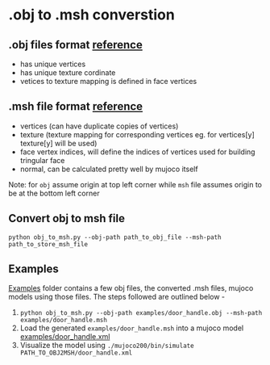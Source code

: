 # .obj to .msh converstion

## .obj files format [reference](https://en.wikipedia.org/wiki/Wavefront_.obj_file#File_format)
* has unique vertices
* has unique texture cordinate
* vetices to texture mapping is defined in face vertices

## .msh file format [reference](http://www.mujoco.org/book/XMLreference.html#mesh)
* vertices (can have duplicate copies of vertices)
* texture (texture mapping for corresponding vertices eg. for vertices[y] texture[y] will be used)
* face vertex indices, will define the indices of vertices used for building tringular face
* normal, can be calculated pretty well by mujoco itself

Note: for `obj` assume origin at top left corner while `msh` file assumes origin to be at the bottom left corner

## Convert obj to msh file

`
python obj_to_msh.py --obj-path path_to_obj_file --msh-path path_to_store_msh_file
`

## Examples
[Examples](examples) folder contains a few obj files, the converted .msh files, mujoco models using those files. The steps followed are outlined below -
1. `python obj_to_msh.py --obj-path examples/door_handle.obj --msh-path examples/door_handle.msh`
2. Load the generated `examples/door_handle.msh` into a mujoco model [examples/door_handle.xml](examples/door_handle.xml)
3. Visualize the model using `./mujoco200/bin/simulate PATH_TO_OBJ2MSH/door_handle.xml`
